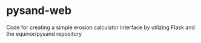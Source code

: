 # pysand-web
Code for creating a simple erosion calculator interface by utilzing Flask and the equinor/pysand repository
